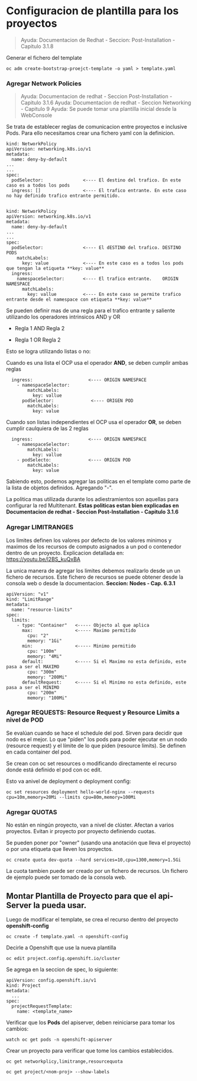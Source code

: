 # Configuracion de plantilla para los proyectos
> Ayuda: Documentacion de Redhat - Seccion: Post-Installation - Capitulo 3.1.8


Generar el fichero del template
  
    oc adm create-bootstrap-proejct-template -o yaml > template.yaml


### Agregar Network Policies
> Ayuda: Documentacion de redhat - Seccion Post-Installation - Capitulo 3.1.6
> Ayuda: Documentacion de redhat - Seccion Networking - Capitulo 9
> Ayuda: Se puede tomar una plantilla inicial desde la WebConsole

Se trata de establecer reglas de comunicacion entre proyectos e inclusive Pods. Para ello necesitamos crear una fichero yaml con la definicion.

    kind: NetworkPolicy
    apiVersion: networking.k8s.io/v1
    metadata:
      name: deny-by-default
    ...
    ...
    spec:
      podSelector:               <---- El destino del trafico. En este caso es a todos los pods
      ingress: []                <---- El trafico entrante. En este caso no hay definido trafico entrante permitido.
  
  
    kind: NetworkPolicy
    apiVersion: networking.k8s.io/v1
    metadata:
      name: deny-by-default
    ...
    ...
    spec:
      podSelector:               <---- El dESTINO del trafico. DESTINO PODS
        matchLabels:
          key: value             <---- En este caso es a todos los pods que tengan la etiqueta **key: value**
      ingress:                   
        namespaceSelector:       <---- El trafico entrante.    ORIGIN NAMESPACE
          matchLabels:
            key: vallue          <---- En este caso se permite trafico entrante desde el namespace con etiqueta **key: value**

Se pueden definir mas de una regla para el trafico entrante y saliente utilizando los operadores intrinsicos AND y OR

* Regla 1 AND Regla 2

* Regla 1 OR Regla 2

Esto se logra utilizando listas o no:

Cuando es una lista el OCP usa el operador **AND**, se deben cumplir ambas reglas

      ingress:                     <---- ORIGIN NAMESPACE
        - namespaceSelector:    
            matchLabels:
              key: vallue          
          podSelector:              <---- ORIGEN POD
            matchLabels:
              key: value

Cuando son listas independientes el OCP usa el operador **OR**, se deben cumplir caulquiera de las 2 reglas

      ingress:                     <---- ORIGIN NAMESPACE
        - namespaceSelector:    
            matchLabels:
              key: vallue          
        - podSelecto:              <---- ORIGIN POD
            matchLabels:
              key: value

Sabiendo esto, podemos agregar las politicas en el template como parte de la lista de objetos definidos. Agregando "-".

La politica mas utilizada durante los adiestramientos son aquellas para configurar la red Multitenant. **Estas politicas estan bien explicadas en Documentacion de redhat - Seccion Post-Installation - Capitulo 3.1.6**


### Agregar LIMITRANGES

Los limites definen los valores por defecto de los valores minimos y maximos de los recursos de computo asignados a un pod o contenedor dentro de un proyecto.
Explicacion detallada en: https://youtu.be/l2BS_kuQxBA


La unica manera de agregar los limites debemos realizarlo desde un un fichero de recursos. Este fichero de recursos se puede obtener desde la consola web o desde la documentacion. **Seccion: Nodes - Cap. 6.3.1**

    apiVersion: "v1"
    kind: "LimitRange"
    metadata:
      name: "resource-limits"
    spec:
      limits:
        - type: "Container"   <----- Objecto al que aplica
          max:                <----- Maximo permitido
            cpu: "2"
            memory: "1Gi"
          min:                <----- Minimo permitido
            cpu: "100m"
            memory: "4Mi"
          default:            <----- Si el Maximo no esta definido, este pasa a ser el MAXIMO
            cpu: "300m"
            memory: "200Mi"
          defaultRequest:     <----- Si el Minimo no esta definido, este pasa a ser el MINIMO
            cpu: "200m"
            memory: "100Mi"

### Agregar REQUESTS: Resource Request y Resource Limits a nivel de POD

Se evalúan cuando se hace el schedule del pod. Sirven para decidir que nodo es el mejor.
Lo que "piden" los pods para poder ejecutar en un nodo (resource request) y el límite de lo que piden (resource limits).
Se definen en cada container del pod.	
 
Se crean con oc set resources o modificando directamente el recurso donde está definido el pod con oc edit.

Esto va anivel de deployment o deployment config:

    oc set resources deployment hello-world-nginx --requests cpu=10m,memory=20Mi --limits cpu=80m,memory=100Mi


### Agregar QUOTAS

No están en ningún proyecto, van a nivel de clúster.
Afectan a varios proyectos. Evitan ir proyecto por proyecto definiendo cuotas.

Se pueden poner por "owner" (usando una anotación que lleva el proyecto) o por una etiqueta que lleven los proyectos.

    oc create quota dev-quota --hard services=10,cpu=1300,memory=1.5Gi

La cuota tambien puede ser creado por un fichero de recursos. Un fichero de ejemplo puede ser tomado de la consola web.

## Montar Plantilla de Proyecto para que el api-Server la pueda usar.

Luego de modificar el template, se crea el recurso dentro del proyecto **openshift-config**

    oc create -f template.yaml -n openshift-config

Decirle a Openshift que use la nueva plantilla

    oc edit project.config.openshift.io/cluster
  
Se agrega en la seccion de spec, lo siguiente:

    apiVersion: config.openshift.io/v1
    kind: Project
    metadata:
      ...
    spec:
      projectRequestTemplate:
        name: <template_name>
        
Verificar que los **Pods** del apiserver, deben reiniciarse para tomar los cambios:

    watch oc get pods -n openshift-apiserver
    
Crear un proyecto para verificar que tome los cambios establecidos.

    oc get networkplicy,limitrange,resourcequota
    
    oc get project/<nom-proj> --show-labels
